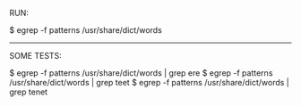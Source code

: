 
RUN:

$ egrep -f patterns /usr/share/dict/words

---

SOME TESTS:

$ egrep -f patterns /usr/share/dict/words  | grep ere
$ egrep -f patterns /usr/share/dict/words  | grep teet
$ egrep -f patterns /usr/share/dict/words  | grep tenet
